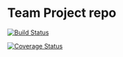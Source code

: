 # Team Project repo


[![Build Status](https://app.travis-ci.com/gcivil-nyu-org/INET-Team-2-F2022.svg?branch=main)](https://app.travis-ci.com/gcivil-nyu-org/INET-Team-2-F2022)

[![Coverage Status](https://coveralls.io/repos/github/gcivil-nyu-org/INET-Team-2-F2022/badge.svg)](https://coveralls.io/github/gcivil-nyu-org/INET-Team-2-F2022)
